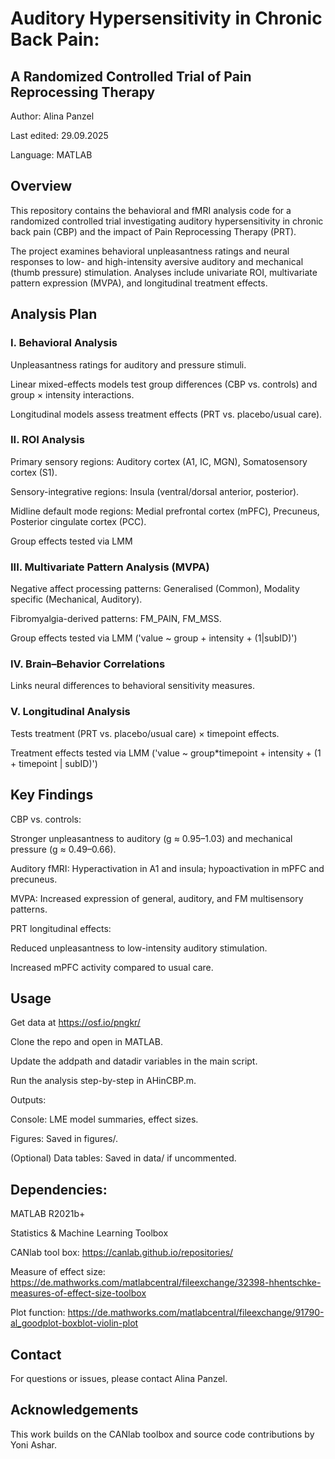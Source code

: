 # Auditory Hypersensitivity in Chronic Back Pain:
## A Randomized Controlled Trial of Pain Reprocessing Therapy

Author: Alina Panzel

Last edited: 29.09.2025

Language: MATLAB

## Overview

This repository contains the behavioral and fMRI analysis code for a randomized controlled trial investigating auditory hypersensitivity in chronic back pain (CBP) and the impact of Pain Reprocessing Therapy (PRT).

The project examines behavioral unpleasantness ratings and neural responses to low- and high-intensity aversive auditory and mechanical (thumb pressure) stimulation. Analyses include univariate ROI, multivariate pattern expression (MVPA), and longitudinal treatment effects.

## Analysis Plan

### I. Behavioral Analysis

Unpleasantness ratings for auditory and pressure stimuli.

Linear mixed-effects models test group differences (CBP vs. controls) and group × intensity interactions.

Longitudinal models assess treatment effects (PRT vs. placebo/usual care).

### II. ROI Analysis

Primary sensory regions: Auditory cortex (A1, IC, MGN), Somatosensory cortex (S1).

Sensory-integrative regions: Insula (ventral/dorsal anterior, posterior).

Midline default mode regions: Medial prefrontal cortex (mPFC), Precuneus, Posterior cingulate cortex (PCC).

Group effects tested via LMM

### III. Multivariate Pattern Analysis (MVPA)

Negative affect processing patterns: Generalised (Common), Modality specific (Mechanical, Auditory).

Fibromyalgia-derived patterns: FM_PAIN, FM_MSS.

Group effects tested via LMM ('value ~ group + intensity + (1|subID)')

### IV. Brain–Behavior Correlations

Links neural differences to behavioral sensitivity measures.

### V. Longitudinal Analysis

Tests treatment (PRT vs. placebo/usual care) × timepoint effects.

Treatment effects tested via LMM ('value ~ group*timepoint + intensity + (1 + timepoint | subID)')

## Key Findings 

CBP vs. controls:

Stronger unpleasantness to auditory (g ≈ 0.95–1.03) and mechanical pressure (g ≈ 0.49–0.66).

Auditory fMRI: Hyperactivation in A1 and insula; hypoactivation in mPFC and precuneus.

MVPA: Increased expression of general, auditory, and FM multisensory patterns.

PRT longitudinal effects:

Reduced unpleasantness to low-intensity auditory stimulation.

Increased mPFC activity compared to usual care.

## Usage

Get data at https://osf.io/pngkr/

Clone the repo and open in MATLAB.

Update the addpath and datadir variables in the main script.

Run the analysis step-by-step in AHinCBP.m.

Outputs:

Console: LME model summaries, effect sizes.

Figures: Saved in figures/.

(Optional) Data tables: Saved in data/ if uncommented.

## Dependencies:

MATLAB R2021b+

Statistics & Machine Learning Toolbox

CANlab tool box:         https://canlab.github.io/repositories/

Measure of effect size:  https://de.mathworks.com/matlabcentral/fileexchange/32398-hhentschke-measures-of-effect-size-toolbox

Plot function:           https://de.mathworks.com/matlabcentral/fileexchange/91790-al_goodplot-boxblot-violin-plot

## Contact

For questions or issues, please contact Alina Panzel.

## Acknowledgements

This work builds on the CANlab toolbox and source code contributions by Yoni Ashar.
